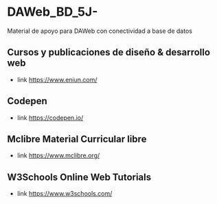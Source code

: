 # DAWeb_BD_5J-
Material de apoyo para DAWeb con conectividad a base de datos
## Cursos y publicaciones de diseño & desarrollo web
- link https://www.eniun.com/
## Codepen
- link   https://codepen.io/
## Mclibre Material Curricular libre
- link  https://www.mclibre.org/
## W3Schools Online Web Tutorials
- link https://www.w3schools.com/
